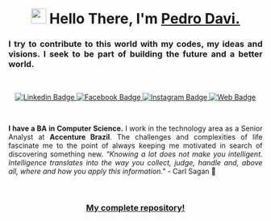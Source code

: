 <h1 align="center"><img src="https://raw.githubusercontent.com/sidbelbase/sidbelbase/master/wave.gif" width="30px"><strong> Hello There, I'm <a href="https://www.pedrodavi.com.br/">Pedro Davi.</a></strong>
</h1>

<h3 align="justify"><strong>
I try to contribute to this world with my codes, my ideas and visions. I seek to be part of building the future and a better world.
</strong></h3>

<br>

<p align="center">
<a target="_blank" href="https://linkedin.com/in/pdrodavi/">
<img src="https://img.shields.io/badge/-pedrodavi-blue?style=for-the-badge&logo=Linkedin&logoColor=white&link=https://linkedin.com/in/pdrodavi/" alt="Linkedin Badge">
</a>
<a target="_blank" href="https://fb.com/pedrodavipb">
<img src="https://img.shields.io/badge/pedrodavi-1ca0f1?style=for-the-badge&logo=facebook&logoColor=white&link=https://fb.com/pedrodavipb" alt="Facebook Badge">
</a>
<a target="_blank" href="https://instagram.com/pdrodavi/">
<img src="https://img.shields.io/badge/pedrodavi-E1306C?style=for-the-badge&logo=Instagram&logoColor=white&link=https://instagram.com/pdrodavi/" alt="Instagram Badge">
</a>
<a target="_blank" href="https://www.pedrodavi.com.br/">
<img src="https://img.shields.io/badge/my site-141414?style=for-the-badge&logo=&logoColor=white&link=https://www.pedrodavi.com.br/" alt="Web Badge">
</a>
</p>

<br>

<p align="justify">
<b>I have a BA in Computer Science.</b> I work in the technology area as a Senior Analyst at <b>Accenture Brazil</b>. The challenges and complexities of life fascinate me to the point of always keeping me motivated in search of discovering something new. <em>"Knowing a lot does not make you intelligent. Intelligence translates into the way you collect, judge, handle and, above all, where and how you apply this information."</em> - Carl Sagan 🚀</p>


<br>

<h3 align="center"><a href="https://github.com/pdrodavi">My complete repository!</a></h3>
